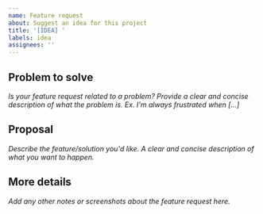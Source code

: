 ```yaml
---
name: Feature request
about: Suggest an idea for this project
title: '[IDEA] '
labels: idea
assignees: ''
---
```


## Problem to solve

_Is your feature request related to a problem? Provide a clear and concise
description of what the problem is. Ex. I'm always frustrated when [...]_

## Proposal

_Describe the feature/solution you'd like. A clear and concise description of
what you want to happen._

## More details

_Add any other notes or screenshots about the feature request here._
